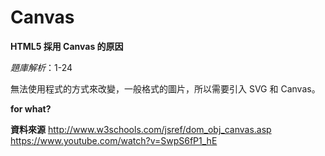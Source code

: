 # Canvas

**HTML5 採用 Canvas 的原因**

*題庫解析*：1-24

無法使用程式的方式來改變，一般格式的圖片，所以需要引入 SVG 和 Canvas。



**for what?**


**資料來源**
http://www.w3schools.com/jsref/dom_obj_canvas.asp
https://www.youtube.com/watch?v=SwpS6fP1_hE
